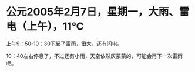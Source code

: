 # 公元2005年2月7日，星期一，大雨、雷电（上午），11℃
上午9：50-10：30下起了雷雨，很大，还有闪电。

10：40左右停息了，不过还有小雨，天空依然灰蒙蒙的，可能会再下一次雷雨呢。

